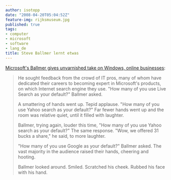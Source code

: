 ```yaml
---
author: isotopp
date: "2008-04-20T05:04:52Z"
feature-img: rijksmuseum.jpg
published: true
tags:
- computer
- microsoft
- software
- lang_de
title: Steve Ballmer lernt etwas
---
```


[Microsoft's Ballmer gives unvarnished take on Windows, online businesses](http://blog.seattletimes.nwsource.com/techtracks/2008/04/microsoft_ceo_steve_ballmer_spoke.html):

> He sought feedback from the crowd of IT pros, many of whom have dedicated
> their careers to becoming expert in Microsoft's products, on which
> Internet search engine they use. "How many of you use Live Search as your
> default?" Ballmer asked.
>
> A smattering of hands went up. Tepid applause. "How many of you use Yahoo
> search as your default?" Far fewer hands went up and the room was relative
> quiet, until it filled with laughter.
>
> Ballmer, trying again, louder this time, "How many of you use Yahoo search
> as your default?" The same response. "Wow, we offered 31 bucks a share," he
> said, to more laughter.
>
> "How many of you use Google as your default?" Ballmer asked. The vast
> majority in the audience raised their hands, cheering and hooting.
>
> Ballmer looked around. Smiled. Scratched his cheek. Rubbed his face with
> his hand.

